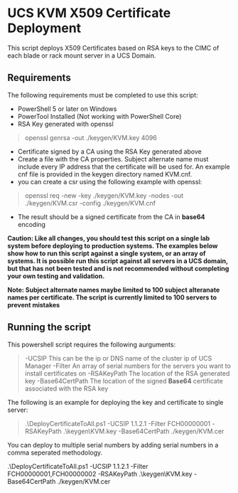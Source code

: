 # UCS KVM X509 Certificate Deployment
This script deploys X509 Certificates based on RSA keys to the CIMC of each blade or rack mount server in a UCS Domain.

## Requirements
The following requirements must be completed to use this script:

- PowerShell 5 or later on Windows
- PowerTool Installed (Not working with PowerShell Core)
- RSA Key generated with openssl

>	openssl genrsa -out ./keygen/KVM.key 4096

- Certificate signed by a CA using the RSA Key generated above
 - Create a file with the CA properties. Subject alternate name must include every IP address that the certificate will be used for. An example cnf file is provided in the keygen directory named KVM.cnf.
 - you can create a csr using the following example with openssl:
>	openssl req -new -key ./keygen/KVM.key -nodes -out ./keygen/KVM.csr -config ./keygen/KVM.cnf
 - The result should be a signed certificate from the CA in **base64** encoding

**Caution: Like all changes, you should test this script on a single lab system before deploying to production systems. The examples below show how to run this script against a single system, or an array of systems. It is possible run this script against all servers in a UCS domain, but that has not been tested and is not recommended without completing your own testing and validation.**

**Note: Subject alternate names maybe limited to 100 subject alteranate names per certificate. The script is currently limited to 100 servers to prevent mistakes**

## Running the script
This powershell script requires the following aurguments:

>	-UCSIP		This can be the ip or DNS name of the cluster ip of UCS Manager
>	-Filter		An array of serial numbers for the servers you want to install certificates on
>	-RSAKeyPath	The location of the RSA generated key
>	-Base64CertPath	The location of the signed **Base64** certificate associated with the RSA key

The following is an example for deploying the key and certificate to single server:

>	.\DeployCertificateToAll.ps1 -UCSIP 1.1.2.1 -Filter FCH00000001 -RSAKeyPath .\keygen\KVM.key -Base64CertPath ./keygen/KVM.cer

You can deploy to multiple serial numbers by adding serial numbers in a comma seperated methodology.

.\DeployCertificateToAll.ps1 -UCSIP 1.1.2.1 -Filter FCH00000001,FCH00000002 -RSAKeyPath .\keygen\KVM.key -Base64CertPath ./keygen/KVM.cer
